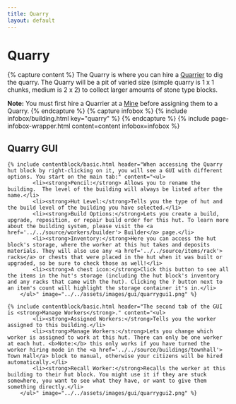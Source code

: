 ```yaml
---
title: Quarry
layout: default
---
```

# Quarry

{% capture content %}
The Quarry is where you can hire a [Quarrier](../../source/workers/quarrier) to dig the quarry. The Quarry will be a pit of varied size (simple quarry is 1 x 1 chunks, medium is 2 x 2) to collect larger amounts of stone type blocks.

**Note:** You must first hire a Quarrier at a [Mine](../../source/buildings/mine) before assigning them to a Quarry.
{% endcapture %}
{% capture infobox %}
{% include infobox/building.html key="quarry" %}
{% endcapture %}
{% include page-infobox-wrapper.html content=content infobox=infobox %}

## Quarry GUI

<div class="row">
  <div class="col">

    {% include contentblock/basic.html header="When accessing the Quarry hut block by right-clicking on it, you will see a GUI with different options. You start on the main tab:" content="<ul>
            <li><strong>Pencil:</strong> Allows you to rename the building.  The level of the building will always be listed after the name.</li>
            <li><strong>Hut Level:</strong>Tells you the type of hut and the build level of the building you have selected.</li>
            <li><strong>Build Options:</strong>Lets you create a build, upgrade, reposition, or repair build order for this hut. To learn more about the building system, please visit the <a href='../../source/workers/builder'> Builder</a> page.</li>
            <li><strong>Inventory:</strong>Here you can access the hut block's storage, where the worker at this hut takes and deposits materials. They will also use any <a href='../../source/items/rack'> racks</a> or chests that were placed in the hut when it was built or upgraded, so be sure to check those as well!</li>
            <li><strong>A chest icon:</strong>Click this button to see all the items in the hut's storage (including the hut block's inventory and any racks that came with the hut). Clicking the ? button next to an item's count will highlight the storage container it's in.</li>
        </ul>" image="../../assets/images/gui/quarrygui1.png" %}
    
    {% include contentblock/basic.html header="The second tab of the GUI is <strong>Manage Workers</strong>." content="<ul>
            <li><strong>Assigned Workers:</strong>Tells you the worker assigned to this building.</li>
            <li><strong>Manage Workers:</strong>Lets you change which worker is assigned to work at this hut. There can only be one worker at each hut. <b>Note:</b> this only works if you have turned the worker hiring mode in the <a href='../../source/buildings/townhall'> Town Hall</a> block to manual, otherwise your citizens will be hired automatically.</li>
            <li><strong>Recall Worker:</strong>Recalls the worker at this building to their hut block. You might use it if they are stuck somewhere, you want to see what they have, or want to give them something directly.</li>           
        </ul>" image="../../assets/images/gui/quarrygui2.png" %}
  </div>
</div>
